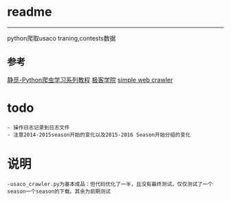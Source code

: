 # readme
---
python爬取usaco traning,contests数据

## 参考
[静觅-Python爬虫学习系列教程](http://cuiqingcai.com/1052.html)
[极客学院](http://wiki.jikexueyuan.com/project/python-crawler-guide/)
[simple web crawler](https://gist.github.com/debrice/a34563fb078d9d2d15e8)


# todo
	- 操作日志记录到日志文件
	- 注意2014-2015season开始的变化以及2015-2016 Season开始分组的变化	

# 说明
	-usaco_crawler.py为基本成品：但代码优化了一半，且没有最终测试，仅仅测试了一个season一个season的下载。其余为前期测试
